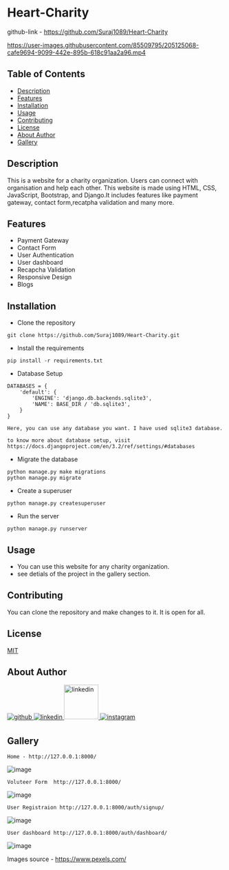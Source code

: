 # Heart-Charity
 
 github-link - https://github.com/Suraj1089/Heart-Charity


https://user-images.githubusercontent.com/85509795/205125068-cafe9694-9099-442e-895b-618c91aa2a96.mp4




## Table of Contents

- [Description](#description)
- [Features](#features)
- [Installation](#installation)
- [Usage](#usage)
- [Contributing](#contributing)
- [License](#license)
- [About Author](#about-author)
- [Gallery](#gallery)


## Description

This is a website for a charity organization. Users can connect with organisation and help each other. This website is made using HTML, CSS, JavaScript, Bootstrap, and Django.It includes features like payment gateway, contact form,recatpha validation and many more.

## Features

- Payment Gateway
- Contact Form
- User Authentication
- User dashboard
- Recapcha Validation
- Responsive Design
- Blogs


## Installation

- Clone the repository
```
git clone https://github.com/Suraj1089/Heart-Charity.git
```
- Install the requirements
```
pip install -r requirements.txt
```

- Database Setup
```
DATABASES = {
    'default': {
        'ENGINE': 'django.db.backends.sqlite3',
        'NAME': BASE_DIR / 'db.sqlite3',
    }
}

Here, you can use any database you want. I have used sqlite3 database.

to know more about database setup, visit https://docs.djangoproject.com/en/3.2/ref/settings/#databases

```

- Migrate the database
```
python manage.py make migrations
python manage.py migrate

```

- Create a superuser
```
python manage.py createsuperuser

```

- Run the server
```
python manage.py runserver

```

## Usage

- You can use this website for any charity organization.
- see detials of the project in the gallery section.

## Contributing

You can clone the repository and make changes to it. It is open for all.


## License

[MIT](https://choosealicense.com/licenses/mit/)

## About Author

<a href="https://github.com/Suraj1089" target="_blank">
<img src=https://img.shields.io/badge/github-%2324292e.svg?&style=for-the-badge&logo=github&logoColor=white alt=github style="margin-bottom: 5px;" />
</a>

<a href="https://linkedin.com/in/surajpisal" target="_blank">
<img src=https://img.shields.io/badge/linkedin-%231E77B5.svg?&style=for-the-badge&logo=linkedin&logoColor=white alt=linkedin style="margin-bottom: 5px;" />
</a>
<a href="https://surajpisal.netlify.com" target="_blank">
<img src=https://img.shields.io/badge/-Portfolio-red alt=linkedin style="margin-bottom: 5px;width:80px" />
</a>

<a href="https://instagram.com/suraj_pisal9" target="_blank">
<img src=https://img.shields.io/badge/instagram-%23000000.svg?&style=for-the-badge&logo=instagram&logoColor=white alt=instagram style="margin-bottom: 5px;" />
</a>  

## Gallery
```
Home - http://127.0.0.1:8000/
```

![image](https://user-images.githubusercontent.com/85509795/205105466-2d1ad458-42b5-4abc-ac17-3287ff221446.png)

```
Voluteer Form  http://127.0.0.1:8000/

```
![image](https://user-images.githubusercontent.com/85509795/205106053-54dc1e97-793b-4787-8ad2-9fd976380b62.png)


```
User Registraion http://127.0.0.1:8000/auth/signup/

```
![image](https://user-images.githubusercontent.com/85509795/205106829-4119ac96-1a79-4679-8083-a7bfac0b1ca7.png)

```
User dashboard http://127.0.0.1:8000/auth/dashboard/

```
![image](https://user-images.githubusercontent.com/85509795/205108489-6ffb3ae8-c5c0-4106-827e-075504df6e40.png)

Images source - https://www.pexels.com/



